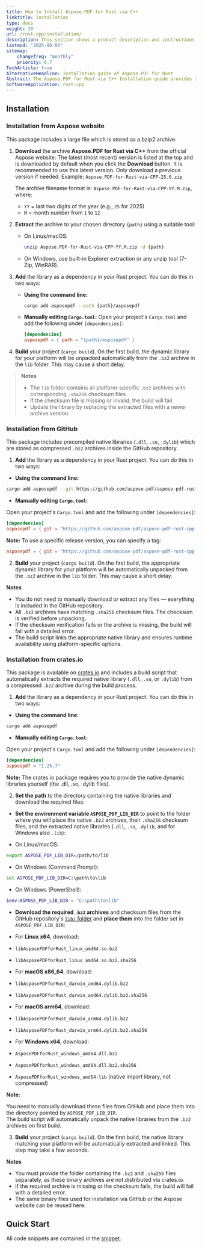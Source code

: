 ```yaml
---
title: How to Install Aspose.PDF for Rust via C++
linktitle: Installation
type: docs
weight: 20
url: /rust-cpp/installation/
description: This section shows a product description and instructions for installing Aspose.PDF for Rust on your own.
lastmod: "2025-06-04"
sitemap:
    changefreq: "monthly"
    priority: 0.7
TechArticle: true
AlternativeHeadline: Installation guide of Aspose.PDF for Rust
Abstract: The Aspose.PDF for Rust via C++ Installation guide provides step-by-step instructions to install and configure the library for use in Rust projects with C++ integration. It covers various installation methods, including manual setup and using package managers like NuGet. The guide also outlines system requirements, dependencies, and the necessary configuration steps to ensure seamless integration into development environments. This documentation helps developers get started with creating, reading, and manipulating PDF documents in Rust via C++ effectively.     
SoftwareApplication: rust-cpp
---
```


## Installation

### Installation from Aspose website

This package includes a large file which is stored as a bzip2 archive.

1. **Download** the archive **Aspose.PDF for Rust via C++** from the official Aspose website.
   The latest (most recent) version is listed at the top and is downloaded by default when you click the **Download** button.
   It is recommended to use this latest version. Only download a previous version if needed.
   Example: `Aspose.PDF-for-Rust-via-CPP-25.6.zip`

   The archive filename format is: `Aspose.PDF-for-Rust-via-CPP-YY.M.zip`, where:
   - `YY` = last two digits of the year (e.g., `25` for 2025)
   - `M` = month number from `1` to `12`

2. **Extract** the archive to your chosen directory `{path}` using a suitable tool:
   - On Linux/macOS:
     ```bash
     unzip Aspose.PDF-for-Rust-via-CPP-YY.M.zip -d {path}
     ```
   - On Windows, use built-in Explorer extraction or any unzip tool (7-Zip, WinRAR).

3. **Add** the library as a dependency in your Rust project. You can do this in two ways:

   - **Using the command line:**
     ```bash
     cargo add asposepdf --path {path}/asposepdf
     ```

   - **Manually editing `Cargo.toml`:**
     Open your project's `Cargo.toml` and add the following under `[dependencies]`:
     ```toml
     [dependencies]
     asposepdf = { path = "{path}/asposepdf" }
     ```

4. **Build** your project (`cargo build`). On the first build, the dynamic library for your platform will be unpacked automatically from the `.bz2` archive in the `lib` folder. This may cause a short delay.

> **Notes**
> - The `lib` folder contains all platform-specific `.bz2` archives with corresponding `.sha256` checksum files.
> - If the checksum file is missing or invalid, the build will fail.
> - Update the library by replacing the extracted files with a newer archive version.

### Installation from GitHub

This package includes precompiled native libraries (`.dll`, `.so`, `.dylib`) which are stored as compressed `.bz2` archives inside the GitHub repository.

1. **Add** the library as a dependency in your Rust project. You can do this in two ways:

- **Using the command line:**

```bash
cargo add asposepdf --git https://github.com/aspose-pdf/aspose-pdf-rust-cpp.git
```

- **Manually editing `Cargo.toml`:**

Open your project's `Cargo.toml` and add the following under `[dependencies]`:

```toml
[dependencies]
asposepdf = { git = "https://github.com/aspose-pdf/aspose-pdf-rust-cpp.git" }
```

**Note:** To use a specific release version, you can specify a tag:
  
```toml
asposepdf = { git = "https://github.com/aspose-pdf/aspose-pdf-rust-cpp.git", tag = "v1.25.7" }
```

2. **Build** your project (`cargo build`). On the first build, the appropriate dynamic library for your platform will be automatically unpacked from the `.bz2` archive in the `lib` folder. This may cause a short delay.

**Notes**

- You do not need to manually download or extract any files — everything is included in the GitHub repository.
- All `.bz2` archives have matching `.sha256` checksum files. The checksum is verified before unpacking.
- If the checksum verification fails or the archive is missing, the build will fail with a detailed error.
- The build script links the appropriate native library and ensures runtime availability using platform-specific options.

### Installation from crates.io

This package is available on [crates.io](https://crates.io/crates/asposepdf) and includes a build script that automatically extracts the required native library (`.dll`, `.so`, or `.dylib`) from a compressed `.bz2` archive during the build process.

1. **Add** the library as a dependency in your Rust project. You can do this in two ways:

- **Using the command line:**

```bash
cargo add asposepdf
```

- **Manually editing `Cargo.toml`:**

Open your project's `Cargo.toml` and add the following under `[dependencies]`:

```toml
[dependencies]
asposepdf = "1.25.7"
```

**Note:** The crates.io package requires you to provide the native dynamic libraries yourself (the .dll, .so, .dylib files).

2. **Set the path** to the directory containing the native libraries and download the required files:

- **Set the environment variable `ASPOSE_PDF_LIB_DIR`** to point to the folder where you will place the native `.bz2` archives, their `.sha256` checksum files, and the extracted native libraries (`.dll`, `.so`, `.dylib`, and for Windows also `.lib`):

- On Linux/macOS:

```bash
export ASPOSE_PDF_LIB_DIR=/path/to/lib
```

- On Windows (Command Prompt):

```cmd
set ASPOSE_PDF_LIB_DIR=C:\path\to\lib
```

- On Windows (PowerShell):

```powershell
$env:ASPOSE_PDF_LIB_DIR = "C:\path\to\lib"
```

- **Download the required `.bz2` archives** and checksum files from the GitHub repository's [`lib/` folder](https://github.com/aspose-pdf/aspose-pdf-rust-cpp/tree/main/lib) and **place them** into the folder set in `ASPOSE_PDF_LIB_DIR`:

- For **Linux x64**, download:
- `libAsposePDFforRust_linux_amd64.so.bz2`
- `libAsposePDFforRust_linux_amd64.so.bz2.sha256`

- For **macOS x86_64**, download:
- `libAsposePDFforRust_darwin_amd64.dylib.bz2`
- `libAsposePDFforRust_darwin_amd64.dylib.bz2.sha256`

- For **macOS arm64**, download:
- `libAsposePDFforRust_darwin_arm64.dylib.bz2`
- `libAsposePDFforRust_darwin_arm64.dylib.bz2.sha256`

- For **Windows x64**, download:
- `AsposePDFforRust_windows_amd64.dll.bz2`
- `AsposePDFforRust_windows_amd64.dll.bz2.sha256`
- `AsposePDFforRust_windows_amd64.lib` (native import library, not compressed)

**Note:**

You need to manually download these files from GitHub and place them into the directory pointed by `ASPOSE_PDF_LIB_DIR`.  
The build script will automatically unpack the native libraries from the `.bz2` archives on first build.

3. **Build** your project (`cargo build`). On the first build, the native library matching your platform will be automatically extracted and linked. This step may take a few seconds.

**Notes**

- You must provide the folder containing the `.bz2` and `.sha256` files separately, as these binary archives are not distributed via crates.io.
- If the required archive is missing or the checksum fails, the build will fail with a detailed error.
- The same binary files used for installation via GitHub or the Aspose website can be reused here.

## Quick Start

All code snippets are contained in the [snippet](https://onedrive.live.com/examples).